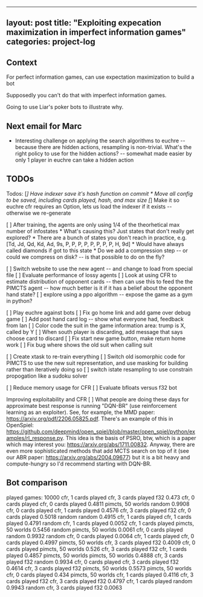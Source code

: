 
---
layout: post
title:  "Exploiting expecation maximization in imperfect information games"
categories: project-log
---

## Context

For perfect information games, can use expectation maximization to build a bot

Supposedly you can't do that with imperfect information games.

Going to use Liar's poker bots to illustrate why.

## Next email for Marc
* Interesting challenge on applying the search algorithms to euchre -- because there are hidden actions, resampling is non-trivial. What's the right policy to use for the hidden actions? -- somewhat made easier by only 1 player in euchre can take a hidden action

## TODOs

Todos:
[*] Have indexer save it's hash function on commit
    * Move all config to be saved, including cards played, hash, and max size
[*] Make it so euchre cfr requires an Option<path>, lets us load the indexer if it exists -- otherwise we re-generate

[ ] After training, the agents are only using 1/4 of the theorhetical max number of infostates
    * What's causing this? Just states that don't really get explored?
    * There are a bunch of states you don't reach in practice, e.g. [Td, Jd, Qd, Kd, Ad, 9s, P, P, P, P, P, P, P, P, H, 9d]
    * Would have always called diamonds if got to this state
    * Do we add a compression step -- or could we compress on disk? -- is that possible to do on the fly?

[ ] Switch website to use the new agent -- and change to load from special file
[ ] Evaluate performance of lossy agents
[ ] Look at using CFR to estimate distribution of opponent cards -- then can use this to feed the the PIMCTS agent -- how much better is it if it has a belief about the opponent hand state?
[ ] explore using a ppo algorithm -- expose the game as a gym in python?


[ ] Play euchre against bots
    [ ] Fix go home link and add game over debug game
    [ ] Add post hand card log -- show what everyone had, feedback from Ian
    [ ] Color code the suit in the game information area: trump is X, called by Y
    [ ] When south player is discarding, add message that says choose card to discard
    [ ] Fix start new game button, make return home work
    [ ] Fix bug where shows the old suit when calling suit

[ ] Create xtask to re-train everything
[ ] Switch old isomorphic code for PIMCTS to use the new suit representation, and use masking for building rather than iteratively doing so
[ ] switch istate resampling to use constrain propogation like a sudoku solver

[ ] Reduce memory usage for CFR
    [ ] Evaluate bfloats versus f32 bot


Improving exploitability and CFR
[ ] What people are doing these days for approximate best response is running "DQN-BR" (use reinforcement learning as an exploiter). See, for example, the MMD paper: https://arxiv.org/pdf/2206.05825.pdf. There's an example of this in OpenSpiel:  https://github.com/deepmind/open_spiel/blob/master/open_spiel/python/examples/rl_response.py. This idea is the basis of PSRO, btw, which is a paper which may interest you: https://arxiv.org/abs/1711.00832. Anyway, there are even more sophisticated methods that add MCTS search on top of it (see our ABR paper: https://arxiv.org/abs/2004.09677) but it is a bit heavy and compute-hungry so I'd recommend starting with DQN-BR.


## Bot comparison

played games: 10000
cfr, 1 cards played     cfr, 3 cards played f32 0.473
cfr, 0 cards played     cfr, 0 cards played     0.4811
pimcts, 50 worlds       random                  0.9908
cfr, 0 cards played     cfr, 1 cards played     0.4576
cfr, 3 cards played f32 cfr, 0 cards played     0.5018
random                  random                  0.4915
cfr, 1 cards played     cfr, 1 cards played     0.4791
random                  cfr, 1 cards played     0.0052
cfr, 1 cards played     pimcts, 50 worlds       0.5456
random                  pimcts, 50 worlds       0.0061
cfr, 0 cards played     random                  0.9932
random                  cfr, 0 cards played     0.0064
cfr, 1 cards played     cfr, 0 cards played     0.4997
pimcts, 50 worlds       cfr, 3 cards played f32 0.4009
cfr, 0 cards played     pimcts, 50 worlds       0.526
cfr, 3 cards played f32 cfr, 1 cards played     0.4857
pimcts, 50 worlds       pimcts, 50 worlds       0.4888
cfr, 3 cards played f32 random                  0.9934
cfr, 0 cards played     cfr, 3 cards played f32 0.4614
cfr, 3 cards played f32 pimcts, 50 worlds       0.5573
pimcts, 50 worlds       cfr, 0 cards played     0.434
pimcts, 50 worlds       cfr, 1 cards played     0.4116
cfr, 3 cards played f32 cfr, 3 cards played f32 0.4797
cfr, 1 cards played     random                  0.9943
random                  cfr, 3 cards played f32 0.0063




